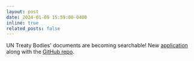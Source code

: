 ```yaml
---
layout: post
date: 2024-01-09 15:59:00-0400
inline: true
related_posts: false
---
```


UN Treaty Bodies' documents are becoming searchable! New <a href="https://lszoszk.pythonanywhere.com/">application</a> along with the <a href="https://github.com/lszoszk/UN-TreatyBodiesDocSearch">GitHub repo</a>.